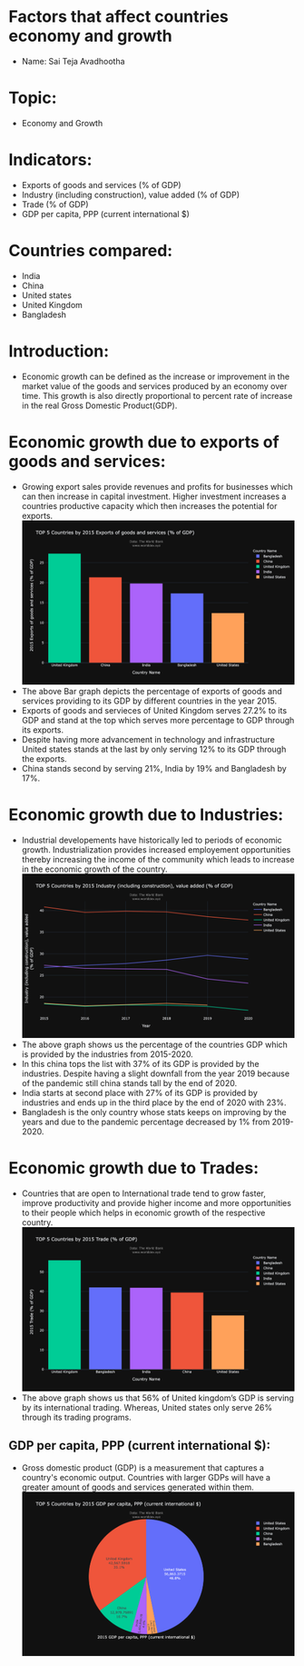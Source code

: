 # Factors that affect countries economy and growth
- Name: Sai Teja Avadhootha
# Topic:
- Economy and Growth
# Indicators:
- Exports of goods and services (% of GDP)
- Industry (including construction), value added (% of GDP)
- Trade (% of GDP)
- GDP per capita, PPP (current international $)
# Countries compared:
- India
- China
- United states
- United Kingdom
- Bangladesh
# Introduction:
- Economic growth can be defined as the increase or improvement in the market value of the goods and services produced by an economy over time. This growth is also directly proportional to percent rate of increase in the real Gross Domestic Product(GDP).
# Economic growth due to exports of goods and services:
- Growing export sales provide revenues and profits for businesses which can then increase in capital investment. Higher investment increases a countries productive capacity which then increases the potential for exports.
![Image](exports%20of%20goods%20and%20services.png) 
- The above Bar graph depicts the percentage of exports of goods and services providing to its GDP by different countries in the year 2015.  
- Exports of goods and servieces of United Kingdom serves 27.2% to its GDP and stand at the top which serves more percentage to GDP through its exports.
- Despite having more advancement in technology and infrastructure United states stands at the last by only serving 12% to its GDP through the exports.
- China stands second by serving 21%, India by 19% and Bangladesh by 17%. 
# Economic growth due to Industries:
- Industrial developements have historically led to periods of economic growth. Industrialization provides increased employement opportunities thereby increasing the income of the community which leads to increase in the economic growth of the country.
![Image](Industry.png)
- The above graph shows us the percentage of the countries GDP which is provided by the industries from 2015-2020.
- In this china tops the list with 37% of its GDP is provided by the industries. Despite having a slight downfall from the year 2019 because of the pandemic still china stands tall by the end of 2020.
- India starts at second place with 27% of its GDP is provided by industries and ends up in the third place by the end of 2020 with 23%.
- Bangladesh is the only country whose stats keeps on improving by the years and due to the pandemic percentage decreased by 1% from 2019-2020.
# Economic growth due to Trades:
- Countries that are open to International trade tend to grow faster, improve productivity and provide higher income and more opportunities to their people which helps in economic growth of the respective country.
![Image](trade.png)
- The above graph shows us that 56% of United kingdom’s GDP is serving by its international trading. Whereas, United states only serve 26% through its trading programs.
## GDP per capita, PPP (current international $):
- Gross domestic product (GDP) is a measurement that captures a country's economic output. Countries with larger GDPs will have a greater amount of goods and services generated within them.
![Image](newplot.png)
